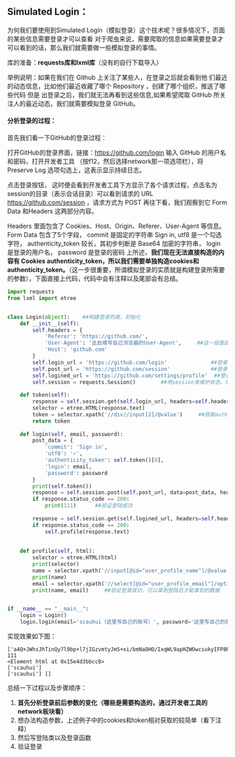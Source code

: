 ## Simulated Login：

为何我们要使用到Simulated Login（模拟登录）这个技术呢？很多情况下，页面的某些信息需要登录才可以查看 对于爬虫来说，需要爬取的信息如果需要登录才可以看到的话，那么我们就需要做一些模拟登录的事情。



库的准备：**requests库和lxml库**（没有的自行下载导入）



举例说明：如果在我们在 Github 上关注了某些人，在登录之后就会看到他 们最近的动态信息，比如他们最近收藏了哪个 Repository ，创建了哪个组织，推送了哪些代码 但是 出登录之后，我们就无法再看到这些信息,如果希望爬取 GitHub 所关注人的最近动态，我们就需要模拟登录 GitHub。

#### 分析登录的过程：

首先我们看一下GitHub的登录过程：

打开GitHub的登录界面，链接：https://github.com/login  输入 GitHub 的用户名和密码，打开开发者工具 （按f12，然后选择network那一项选项栏），将 Preserve Log 选项句选上，这表示显示持续日志。

点击登录按钮， 这时便会看到开发者工具下方显示了各个请求过程，点击名为session的目录（表示会话目录）可以看到请求的 URL https://github.com/session ，请求方式为 POST 再往下看，我们观察到它 Form Data 和Headers 这两部分内容。

Headers 里面包含了 Cookies、Host、Origin、Referer、User-Agent 等信息。Form Data 包含了5个字段， commit 是固定的字符串 Sign in, utf8 是一个勾选字符， authenticity_token 较长，其初步判断是 Base64 加密的字符串， login 是登录的用户名， password 是登录的密码 上所述，**我们现在无法直接构造的内容有 Cookies authenticity_token，所以我们需要单独构造cookies和authenticity_token。**（这一步很重要，所谓模拟登录的实质就是构建登录所需要的参数），下面直接上代码，代码中会有注释以及尾部会有总结。



```python
import requests
from lxml import etree


class Login(object):    ##构建登录的类，初始化
    def __init__(self):
        self.headers = {
            'Referer': 'https://github.com/',
            'User-Agent': '此处填写自己浏览器的User-Agent',     ##这一段是函数请求头
            'Host': 'github.com'
        }
        self.login_url = 'https://github.com/login'              ##登录的网址
        self.post_url = 'https://github.com/session'             ##登录参数传向的地址
        self.logined_url = 'https://github.com/settings/profile'  ##登录后请求的地址
        self.session = requests.Session()        ##用session来维护状态，储存cookies
    
    def token(self):
        response = self.session.get(self.login_url, headers=self.headers)
        selector = etree.HTML(response.text)
        token = selector.xpath('//div//input[2]/@value')     ##获取authenticity_token（检索网页代码可发现这个隐藏块，通过xpath定位，xpath后面会提到，可自行了解）
        return token
    
    def login(self, email, password):
        post_data = {
            'commit': 'Sign in',
            'utf8': '✓',
            'authenticity_token': self.token()[0],
            'login': email,
            'password': password
        }
        print(self.token())
        response = self.session.post(self.post_url, data=post_data, headers=self.headers)
        if response.status_code == 200:    
            print(111)      ##验证登陆成功
        
        response = self.session.get(self.logined_url, headers=self.headers)
        if response.status_code == 200:
            self.profile(response.text)    
 
    
    def profile(self, html):
        selector = etree.HTML(html)
        print(selector)
        name = selector.xpath('//input[@id="user_profile_name"]/@value')
        print(name)
        email = selector.xpath('//select[@id="user_profile_email"]/option[@value!=""]/text()')
        print(name, email)     ##验证登录成功，可以拿到登陆后才能拿到的数据


if __name__ == "__main__":
    login = Login()
    login.login(email='scauhui（这里写自己的账号）', password='这里写自己的密码')
```

实现效果如下图：

```
['a4Q+JWhsJhTinQy7l9bp+l7jIGzvmtyJm5+xi/bmNaOHO/IxqWL9apHZWOwcsukyIFP8RC3n4vBAOWNzwClDsg==']      
111       
<Element html at 0x15e4d3bbcc8>   
['scauhui']
['scauhui'] []
```



总结一下过程以及步骤顺序：

1. **首先分析登录前后参数的变化（哪些是需要构造的，通过开发者工具的network板块看）**
2. 想办法构造参数，上述例子中的cookies和token相对获取的较简单（看下注释）
3. 然后写登陆类以及登录函数
4. 验证登录



